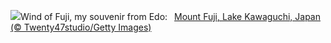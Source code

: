 ![](https://www.bing.com/th?id=OHR.MtFujiSunrise_EN-GB0934318884_UHD.jpg&w=1000)Wind of Fuji, my souvenir from Edo:&nbsp;&ensp;[Mount Fuji, Lake Kawaguchi, Japan (© Twenty47studio/Getty Images)](https://www.bing.com/th?id=OHR.MtFujiSunrise_EN-GB0934318884_UHD.jpg)
<br><br/>
